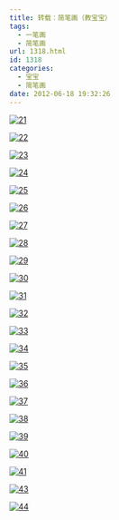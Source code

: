 ```yaml
---
title: 转载：简笔画（教宝宝）
tags:
  - 一笔画
  - 简笔画
url: 1318.html
id: 1318
categories:
  - 宝宝
  - 简笔画
date: 2012-06-18 19:32:26
---
```


[![](https://res.cloudinary.com/lhybaobei/image/upload/v1563853324/211_sxugng.jpg "21")](https://res.cloudinary.com/lhybaobei/image/upload/v1563853324/211_sxugng.jpg)  
  
[![](https://res.cloudinary.com/lhybaobei/image/upload/v1563853322/221_kdppb9.jpg "22")](https://res.cloudinary.com/lhybaobei/image/upload/v1563853322/221_kdppb9.jpg)  
  
  
  
[![](https://res.cloudinary.com/lhybaobei/image/upload/v1563853321/231_ei9rcq.jpg "23")](https://res.cloudinary.com/lhybaobei/image/upload/v1563853321/231_ei9rcq.jpg)  
  
[![](https://res.cloudinary.com/lhybaobei/image/upload/v1563853319/241_dphifw.jpg "24")](https://res.cloudinary.com/lhybaobei/image/upload/v1563853319/241_dphifw.jpg)  
  
[![](https://res.cloudinary.com/lhybaobei/image/upload/v1563853318/251_dudvqj.jpg "25")](https://res.cloudinary.com/lhybaobei/image/upload/v1563853318/251_dudvqj.jpg)  
  
[![](https://res.cloudinary.com/lhybaobei/image/upload/v1563853316/26_tfpnjd.jpg "26")](https://res.cloudinary.com/lhybaobei/image/upload/v1563853316/26_tfpnjd.jpg)  
  
[![](https://res.cloudinary.com/lhybaobei/image/upload/v1563853314/27_ruecit.jpg "27")](https://res.cloudinary.com/lhybaobei/image/upload/v1563853314/27_ruecit.jpg)  
  
[![](https://res.cloudinary.com/lhybaobei/image/upload/v1563853313/28_tiqlha.jpg "28")](https://res.cloudinary.com/lhybaobei/image/upload/v1563853313/28_tiqlha.jpg)  
  
[![](https://res.cloudinary.com/lhybaobei/image/upload/v1563853311/29_lmpgt4.jpg "29")](https://res.cloudinary.com/lhybaobei/image/upload/v1563853311/29_lmpgt4.jpg)  
  
[![](https://res.cloudinary.com/lhybaobei/image/upload/v1563853310/30_mzhrwg.jpg "30")](https://res.cloudinary.com/lhybaobei/image/upload/v1563853310/30_mzhrwg.jpg)  
  
[![](https://res.cloudinary.com/lhybaobei/image/upload/v1563853308/311_ukwcay.jpg "31")](https://res.cloudinary.com/lhybaobei/image/upload/v1563853308/311_ukwcay.jpg)  
  
[![](https://res.cloudinary.com/lhybaobei/image/upload/v1563853307/321_eqfi5q.jpg "32")](https://res.cloudinary.com/lhybaobei/image/upload/v1563853307/321_eqfi5q.jpg)  
  
[![](https://res.cloudinary.com/lhybaobei/image/upload/v1563853305/331_f2esl0.jpg "33")](https://res.cloudinary.com/lhybaobei/image/upload/v1563853305/331_f2esl0.jpg)  
  
[![](https://res.cloudinary.com/lhybaobei/image/upload/v1563853304/341_rzpafi.jpg "34")](https://res.cloudinary.com/lhybaobei/image/upload/v1563853304/341_rzpafi.jpg)  
  
[![](https://res.cloudinary.com/lhybaobei/image/upload/v1563853302/35_oem1by.jpg "35")](https://res.cloudinary.com/lhybaobei/image/upload/v1563853302/35_oem1by.jpg)  
  
[![](https://res.cloudinary.com/lhybaobei/image/upload/v1563853301/36_xqfneg.jpg "36")](https://res.cloudinary.com/lhybaobei/image/upload/v1563853301/36_xqfneg.jpg)  
  
[![](https://res.cloudinary.com/lhybaobei/image/upload/v1563853299/37_jtcqnr.jpg "37")](https://res.cloudinary.com/lhybaobei/image/upload/v1563853299/37_jtcqnr.jpg)  
  
[![](https://res.cloudinary.com/lhybaobei/image/upload/v1563853298/38_fhbdpi.jpg "38")](https://res.cloudinary.com/lhybaobei/image/upload/v1563853298/38_fhbdpi.jpg)  
  
[![](https://res.cloudinary.com/lhybaobei/image/upload/v1563853296/39_pngey1.jpg "39")](https://res.cloudinary.com/lhybaobei/image/upload/v1563853296/39_pngey1.jpg)  
  
[![](https://res.cloudinary.com/lhybaobei/image/upload/v1563853295/40_fkmyxp.jpg "40")](https://res.cloudinary.com/lhybaobei/image/upload/v1563853295/40_fkmyxp.jpg)  
  
[![](https://res.cloudinary.com/lhybaobei/image/upload/v1563853293/411_nz8fzq.jpg "41")](https://res.cloudinary.com/lhybaobei/image/upload/v1563853293/411_nz8fzq.jpg)  
  
[![](https://res.cloudinary.com/lhybaobei/image/upload/v1563853290/43_m2tk9b.jpg "43")](https://res.cloudinary.com/lhybaobei/image/upload/v1563853290/43_m2tk9b.jpg)  
  
[![](https://res.cloudinary.com/lhybaobei/image/upload/v1563853289/44_y1hkl7.jpg "44")](https://res.cloudinary.com/lhybaobei/image/upload/v1563853289/44_y1hkl7.jpg)